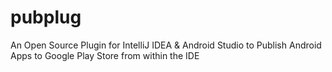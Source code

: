 # pubplug
An Open Source Plugin for IntelliJ IDEA &amp; Android Studio to Publish Android Apps to Google Play Store from within the IDE

